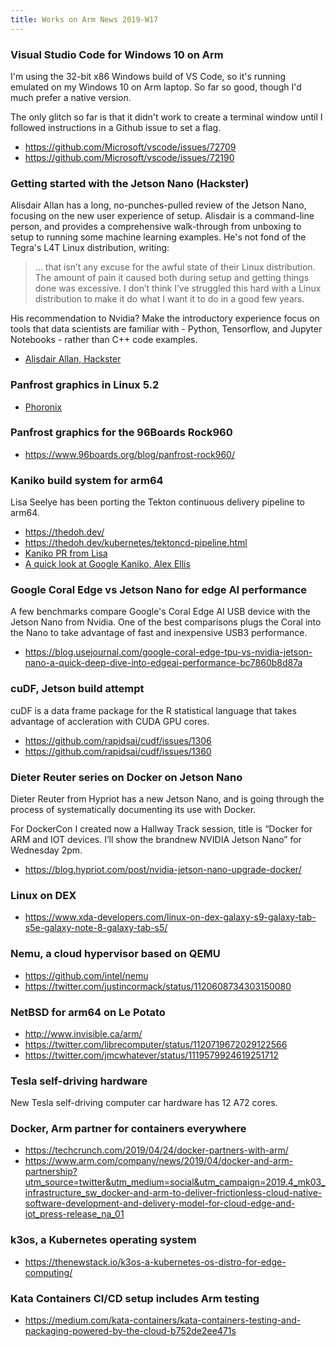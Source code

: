 ```yaml
---
title: Works on Arm News 2019-W17
---
```


### Visual Studio Code for Windows 10 on Arm

I'm using the 32-bit x86 Windows build of VS Code, so
it's running emulated on my Windows 10 on Arm laptop.
So far so good, though I'd much prefer a native version.

The only glitch so far is that it didn't work to create
a terminal window until I followed instructions in a Github
issue to set a flag.

* <https://github.com/Microsoft/vscode/issues/72709>
* <https://github.com/Microsoft/vscode/issues/72190>

### Getting started with the Jetson Nano (Hackster)

Alisdair Allan has a long, no-punches-pulled review
of the Jetson Nano, focusing on the new user experience
of setup. Alisdair is a command-line person, and provides
a comprehensive walk-through from unboxing to setup to
running some machine learning examples. He's not fond
of the Tegra's L4T Linux distribution, writing:

> ... that isn’t any excuse for the awful state of their Linux distribution. The amount of pain it caused both during setup and getting things done was excessive. I don’t think I’ve struggled this hard with a Linux distribution to make it do what I want it to do in a good few years.

His recommendation to Nvidia? Make the introductory experience
focus on tools that data scientists are familiar with - Python,
Tensorflow, and Jupyter Notebooks - rather than C++ code examples.

* [Alisdair Allan, Hackster](https://blog.hackster.io/getting-started-with-the-nvidia-jetson-nano-developer-kit-43aa7c298797)

### Panfrost graphics in Linux 5.2

* [Phoronix](https://www.phoronix.com/scan.php?page=news_item&px=Panfrost-DRM-For-Linux-5.2)

### Panfrost graphics for the 96Boards Rock960

* <https://www.96boards.org/blog/panfrost-rock960/>

### Kaniko build system for arm64

Lisa Seelye has been porting the Tekton continuous
delivery pipeline to arm64.

* <https://thedoh.dev/>
* <https://thedoh.dev/kubernetes/tektoncd-pipeline.html>
* [Kaniko PR from Lisa](https://github.com/GoogleContainerTools/kaniko/pull/646)
* [A quick look at Google Kaniko, Alex Ellis](https://blog.alexellis.io/quick-look-at-google-kaniko/)

### Google Coral Edge vs Jetson Nano for edge AI performance

A few benchmarks compare Google's Coral Edge AI USB device with
the Jetson Nano from Nvidia. One of the best comparisons plugs
the Coral into the Nano to take advantage of fast and inexpensive
USB3 performance.

* <https://blog.usejournal.com/google-coral-edge-tpu-vs-nvidia-jetson-nano-a-quick-deep-dive-into-edgeai-performance-bc7860b8d87a>

### cuDF, Jetson build attempt

cuDF is a data frame package for the R statistical
language that takes advantage of accleration with
CUDA GPU cores.

* <https://github.com/rapidsai/cudf/issues/1306>
* <https://github.com/rapidsai/cudf/issues/1360>

### Dieter Reuter series on Docker on Jetson Nano

Dieter Reuter from Hypriot has a new Jetson Nano,
and is going through the process of systematically
documenting its use with Docker.

For DockerCon I created now a Hallway Track session,
title is “Docker for ARM and IOT devices. I’ll show the
brandnew NVIDIA Jetson Nano” for Wednesday 2pm.

* <https://blog.hypriot.com/post/nvidia-jetson-nano-upgrade-docker/>

### Linux on DEX

* <https://www.xda-developers.com/linux-on-dex-galaxy-s9-galaxy-tab-s5e-galaxy-note-8-galaxy-tab-s5/>

### Nemu, a cloud hypervisor based on QEMU

* <https://github.com/intel/nemu>
* <https://twitter.com/justincormack/status/1120608734303150080>

### NetBSD for arm64 on Le Potato

* <http://www.invisible.ca/arm/>
* <https://twitter.com/librecomputer/status/1120719672029122566>
* <https://twitter.com/jmcwhatever/status/1119579924619251712>

### Tesla self-driving hardware

New Tesla self-driving computer car hardware has 12 A72 cores.

### Docker, Arm partner for containers everywhere

* <https://techcrunch.com/2019/04/24/docker-partners-with-arm/>
* <https://www.arm.com/company/news/2019/04/docker-and-arm-partnership?utm_source=twitter&utm_medium=social&utm_campaign=2019.4_mk03_infrastructure_sw_docker-and-arm-to-deliver-frictionless-cloud-native-software-development-and-delivery-model-for-cloud-edge-and-iot_press-release_na_01>

### k3os, a Kubernetes operating system

* <https://thenewstack.io/k3os-a-kubernetes-os-distro-for-edge-computing/>

### Kata Containers CI/CD setup includes Arm testing

* <https://medium.com/kata-containers/kata-containers-testing-and-packaging-powered-by-the-cloud-b752de2ee471s>